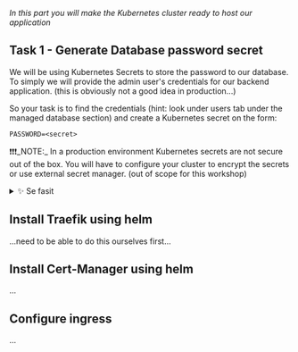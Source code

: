 *In this part you will make the Kubernetes cluster ready to host our application*

## Task 1 - Generate Database password secret

We will be using Kubernetes Secrets to store the password to our database. To simply we will provide the admin user's credentials for our backend application. (this is obviously not a good idea in production...)

So your task is to find the credentials (hint: look under users tab under the managed database section) and create a Kubernetes secret on the form:

```PASSWORD=<secret>```

❗❗❗️_NOTE:_ In a production environment Kubernetes secrets are not secure out of the box. You will have to configure your cluster to encrypt the secrets or use external secret manager. (out of scope for this workshop)


<details>
  <summary>✨ Se fasit</summary>

```bash
kubectl create secret generic <name of secret> --from-literal=PASSWORD=<secret>
```

</details>

## Install Traefik using helm 

...need to be able to do this ourselves first...

## Install Cert-Manager using helm 

...

## Configure ingress

...




